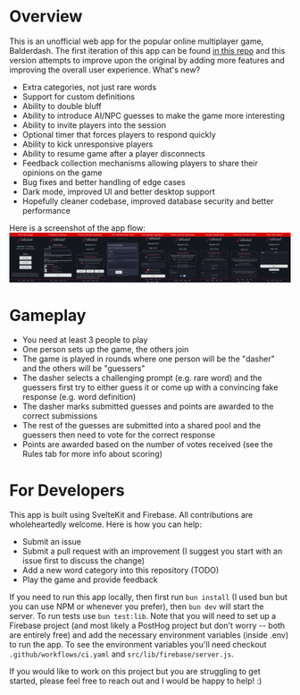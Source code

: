 # Overview

This is an unofficial web app for the popular online multiplayer game, Balderdash. The first iteration of this app can be found [in this repo](https://github.com/ivan-rivera/balderdash-next/tree/main) and this version attempts to improve upon the original by adding more features and improving the overall user experience. What's new?

- Extra categories, not just rare words
- Support for custom definitions
- Ability to double bluff
- Ability to introduce AI/NPC guesses to make the game more interesting
- Ability to invite players into the session
- Optional timer that forces players to respond quickly
- Ability to kick unresponsive players
- Ability to resume game after a player disconnects
- Feedback collection mechanisms allowing players to share their opinions on the game
- Bug fixes and better handling of edge cases
- Dark mode, improved UI and better desktop support
- Hopefully cleaner codebase, improved database security and better performance

Here is a screenshot of the app flow:
![](static/game.png)

# Gameplay

- You need at least 3 people to play
- One person sets up the game, the others join
- The game is played in rounds where one person will be the "dasher" and the others will be "guessers"
- The dasher selects a challenging prompt (e.g. rare word) and the guessers first try to either guess it or come up with a convincing fake response (e.g. word definition)
- The dasher marks submitted guesses and points are awarded to the correct submissions
- The rest of the guesses are submitted into a shared pool and the guessers then need to vote for the correct response
- Points are awarded based on the number of votes received (see the Rules tab for more info about scoring)

# For Developers

This app is built using SvelteKit and Firebase. All contributions are wholeheartedly welcome. Here is how you can help:

- Submit an issue
- Submit a pull request with an improvement (I suggest you start with an issue first to discuss the change)
- Add a new word category into this repository (TODO)
- Play the game and provide feedback

If you need to run this app locally, then first run `bun install` (I used bun but you can use NPM or whenever you prefer), then `bun dev` will start the server. To run tests use `bun test:lib`. Note that you will need to set up a Firebase project (and most likely a PostHog project but don't worry -- both are entirely free) and add the necessary environment variables (inside .env) to run the app. To see the environment variables you'll need checkout `.github/workflows/ci.yaml` and `src/lib/firebase/server.js`.

If you would like to work on this project but you are struggling to get started, please feel free to reach out and I would be happy to help! :)
